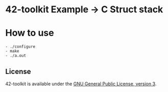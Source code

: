 42-toolkit	Example -> C Struct stack
==========

# How to use

	- ./configure
    - make
    - ./a.out

## License

42-toolkit is available under the [GNU General Public License, version 3](LICENSE).
